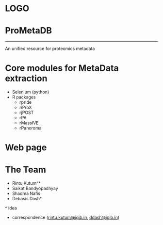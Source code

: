 # LOGO
# ProMetaDB 
-----------
An unified resource for proteomics metadata

# Core modules for MetaData extraction
- Selenium (python)
- R packages
	- rpride
	- riProX
	- rjPOST
	- rPA
	- rMassIVE
	- rPanoroma
# Web page

# The Team
- Rintu Kutum^*
- Saikat Bandyopadhyay
- Shadma Nafis
- Debasis Dash*

^ idea
* correspondence (rintu.kutum@igib.in, ddash@igib.in)
